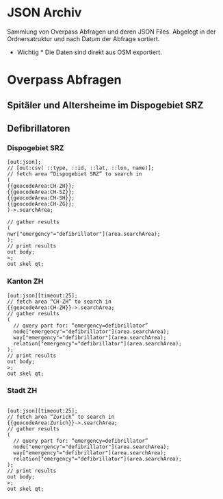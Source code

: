 # JSON Archiv

Sammlung von Overpass Abfragen und deren JSON Files.
Abgelegt in der Ordnersatruktur und nach Datum der Abfrage sortiert.

* Wichtig *
Die Daten sind direkt aus OSM exportiert.

# Overpass Abfragen

## Spitäler und Altersheime im Dispogebiet SRZ

## Defibrillatoren

### Dispogebiet SRZ

```
[out:json];
// [out:csv( ::type, ::id, ::lat, ::lon, name)];
// fetch area “Dispogebiet SRZ” to search in
(
{{geocodeArea:CH-ZH}};
{{geocodeArea:CH-SZ}};
{{geocodeArea:CH-SH}};
{{geocodeArea:CH-ZG}};
)->.searchArea;

// gather results
(
nwr["emergency"="defibrillator"](area.searchArea);
);
// print results
out body;
>;
out skel qt;
```

### Kanton ZH

```
[out:json][timeout:25];
// fetch area “CH-ZH” to search in
{{geocodeArea:CH-ZH}}->.searchArea;
// gather results
(
  // query part for: “emergency=defibrillator”
  node["emergency"="defibrillator"](area.searchArea);
  way["emergency"="defibrillator"](area.searchArea);
  relation["emergency"="defibrillator"](area.searchArea);
);
// print results
out body;
>;
out skel qt;
```

### Stadt ZH

```

[out:json][timeout:25];
// fetch area “Zurich” to search in
{{geocodeArea:Zurich}}->.searchArea;
// gather results
(
  // query part for: “emergency=defibrillator”
  node["emergency"="defibrillator"](area.searchArea);
  way["emergency"="defibrillator"](area.searchArea);
  relation["emergency"="defibrillator"](area.searchArea);
);
// print results
out body;
>;
out skel qt;
```
